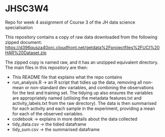 # JHSC3W4
Repo for week 4 assignment of Course 3 of the JH data science specialisation

This repository contains a copy of raw data downloaded from the following zipped document:
https://d396qusza40orc.cloudfront.net/getdata%2Fprojectfiles%2FUCI%20HAR%20Dataset.zip

The zipped copy is named raw, and it has an unzipped equivalent directory. The main files in this repository are then:
 - This README file that explains what the repo contains
 - run_analysis.R -> an R script that tidies up the data, removing all non-mean or non-standard dev variables, and combining the observations for the test and training set. The tidying up also ensures the variables are appropriately named (utilising the metadata features.txt and activity_labels.txt from the raw directory). The data is then summarised for each activity and each sample in the experiment, providing a mean for each of the observed variables.
 - codebook -> explains in more details about the data collected
 - tidy_data.csv -> the tidied dataframe
 - tidy_sum.csv -> the summarised dataframe